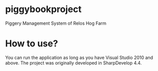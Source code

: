 # piggybookproject
Piggery Management System of Relos Hog Farm

# How to use?
You can run the application as long as you have Visual Studio 2010 and above. The project was originally developed in SharpDevelop 4.4.
